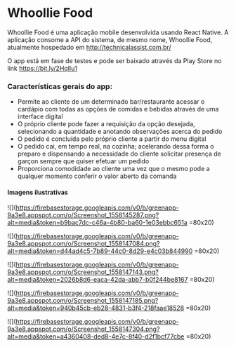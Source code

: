 # Whoollie Food

Whoollie Food é uma aplicação mobile desenvolvida usando React Native. A aplicação consome a API do sistema, de mesmo nome, Whoollie Food, atualmente hospedado em http://technicalassist.com.br/

O app está em fase de testes e pode ser baixado através da Play Store no link https://bit.ly/2HqlIu1

### Características gerais do app:

- Permite ao cliente de um determinado bar/restaurante acessar o cardápio com todas as opções de comidas e bebidas através de uma interface digital
- O próprio cliente pode fazer a requisição da opção desejada, selecionando a quantidade e anotando observações acerca do pedido
- O pedido é concluída pelo próprio cliente a partir do menu digital
- O pedido cai, em tempo real, na cozinha; acelerando dessa forma o preparo e dispensando a necessidade do cliente solicitar presença de garçon sempre que quiser efetuar um pedido
- Proporciona comodidade ao cliente uma vez que o mesmo pode a qualquer momento conferir o valor aberto da comanda

#### Imagens ilustrativas 


![](https://firebasestorage.googleapis.com/v0/b/greenapp-9a3e8.appspot.com/o/Screenshot_1558145287.png?alt=media&token=b9bac7dc-c46a-4b80-ba60-1e03ebbc651a =80x20)

![](https://firebasestorage.googleapis.com/v0/b/greenapp-9a3e8.appspot.com/o/Screenshot_1558147084.png?alt=media&token=d44ad4c5-7b89-44c0-8d29-e4c03b844990 =80x20)

![](https://firebasestorage.googleapis.com/v0/b/greenapp-9a3e8.appspot.com/o/Screenshot_1558147143.png?alt=media&token=2026b8d6-eaca-42da-abb7-b0f244be8167 =80x20)

![](https://firebasestorage.googleapis.com/v0/b/greenapp-9a3e8.appspot.com/o/Screenshot_1558147185.png?alt=media&token=940b45cb-eb28-4831-b3f4-218faae18528 =80x20)

![](https://firebasestorage.googleapis.com/v0/b/greenapp-9a3e8.appspot.com/o/Screenshot_1558147304.png?alt=media&token=a4360408-ded8-4e7c-8f40-d2f1bcf77cbe =80x20)
